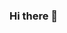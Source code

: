 ### Hi there 👋

<!--
**qipchip31/qipchip31** is a ✨ _special_ ✨ repository because its `README.md` (this file) appears on your GitHub profile.

Here are some ideas to get you started:

- 🔭 I’m currently working on  drone detection
- 🌱 I’m currently learning DevOps
- 👯 I’m looking to collaborate on Machine Learning Projects
- 🤔 I’m looking for help with Build your company
- 💬 Ask me about My sallery
- 📫 How to reach me: NHB 2 BMSCE
- 😄 Pronouns: She/him
- ⚡ Fun fact: Mere to hai hi no
-->
